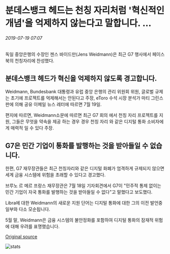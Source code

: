 # 분데스뱅크 헤드는 천칭 자리처럼 '혁신적인 개념'을 억제하지 않는다고 말합니다. ...

###### 2019-07-19 07:07

독일 중앙은행의 수장인 젠스 바이드만(Jens Weidmann)은 최근 G7 행사에서 페이스북의 천칭자리에 찬성했다.

## 분데스뱅크 헤드가 혁신을 억제하지 않도록 경고합니다.

Weidmann, Bundesbank 대통령과 유럽 중앙 은행의 관리 위원회 위원, 글로벌 규제는 초기에 프로젝트를 억제해서는 안된다고 주장, eToro 수석 시장 분석가 마티 그린스판에 의해 공유 이메일 뉴스 레터에 따르면 7월 19일.

편지에 따르면, Weidmann소문에 따르면 최근 G7 회의 에서 천칭 자리 프로젝트를 지원, 그들은 무엇을 약속을 제공 하는 경우 경우 천칭 자리 와 같은 디지털 통화 소비자에 게 매력적 일 수 있다 주장.

## G7은 민간 기업이 통화를 발행하는 것을 받아들일 수 없습니다.

한편, G7 재무장관들은 최근 천칭자리와 같은 디지털 화폐가 엄격하게 규제되지 않으면 세계 금융 시스템에 위험을 초래할 수 있다고 경고했다.

브루노 르 메르 프랑스 재무장관은 7월 18일 기자회견에서 G7이 "민주적 통제 없이는 민간 기업이 자국 통화를 발행하는 것을 받아들일 수 없다"고 말했다고 보도했다.

Libra에 대한 Weidmann의 새로운 지원 단어는 디지털 통화에 대한 그의 이전 발언중 일부와 다소 모순됩니다.

5월 말, Weidmann은 금융 시스템의 불안정화를 포함하여 디지털 통화의 잠재적 위험에 대해 우려를 표명했습니다.

[Original source](https://cointelegraph.com/news/bundesbank-head-says-dont-suppress-innovative-concepts-like-libra)

![stats](https://c.statcounter.com/11760860/0/a89fa40b/1/ "stats")